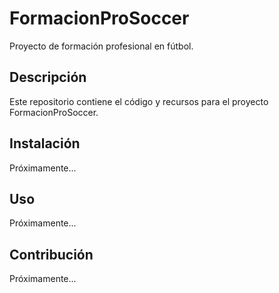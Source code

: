 # FormacionProSoccer

Proyecto de formación profesional en fútbol.

## Descripción

Este repositorio contiene el código y recursos para el proyecto FormacionProSoccer.

## Instalación

Próximamente...

## Uso

Próximamente...

## Contribución

Próximamente... 